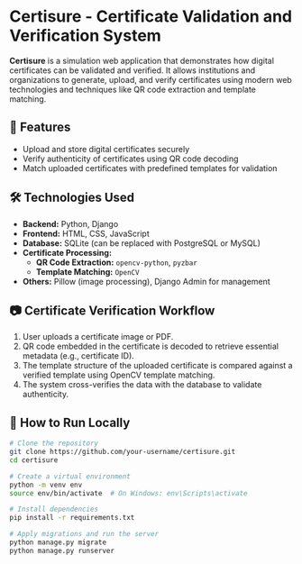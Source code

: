 # Certisure - Certificate Validation and Verification System

**Certisure** is a simulation web application that demonstrates how digital certificates can be validated and verified. It allows institutions and organizations to generate, upload, and verify certificates using modern web technologies and techniques like QR code extraction and template matching.

## 🚀 Features

- Upload and store digital certificates securely
- Verify authenticity of certificates using QR code decoding
- Match uploaded certificates with predefined templates for validation

## 🛠 Technologies Used

- **Backend:** Python, Django
- **Frontend:** HTML, CSS, JavaScript
- **Database:** SQLite (can be replaced with PostgreSQL or MySQL)
- **Certificate Processing:** 
  - **QR Code Extraction:** `opencv-python`, `pyzbar`
  - **Template Matching:** `OpenCV`
- **Others:** Pillow (image processing), Django Admin for management

## 📷 Certificate Verification Workflow

1. User uploads a certificate image or PDF.
2. QR code embedded in the certificate is decoded to retrieve essential metadata (e.g., certificate ID).
3. The template structure of the uploaded certificate is compared against a verified template using OpenCV template matching.
4. The system cross-verifies the data with the database to validate authenticity.

## 🧪 How to Run Locally

```bash
# Clone the repository
git clone https://github.com/your-username/certisure.git
cd certisure

# Create a virtual environment
python -m venv env
source env/bin/activate  # On Windows: env\Scripts\activate

# Install dependencies
pip install -r requirements.txt

# Apply migrations and run the server
python manage.py migrate
python manage.py runserver
